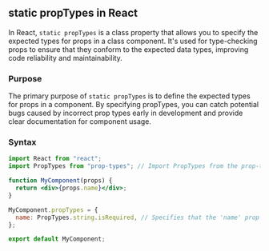 ## static propTypes in React

In React, `static propTypes` is a class property that allows you to specify the expected types for props in a class component. It's used for type-checking props to ensure that they conform to the expected data types, improving code reliability and maintainability.

### Purpose

The primary purpose of `static propTypes` is to define the expected types for props in a component. By specifying propTypes, you can catch potential bugs caused by incorrect prop types early in development and provide clear documentation for component usage.

### Syntax

```jsx
import React from "react";
import PropTypes from "prop-types"; // Import PropTypes from the prop-types package

function MyComponent(props) {
  return <div>{props.name}</div>;
}

MyComponent.propTypes = {
  name: PropTypes.string.isRequired, // Specifies that the 'name' prop should be a string and is required
};

export default MyComponent;
```
